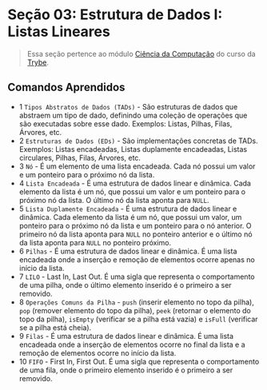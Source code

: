 # Seção 03: Estrutura de Dados I: Listas Lineares

>Essa seção pertence ao módulo [Ciência da Computação](https://github.com/Ruan-Portella/Trybe_Exercicios/tree/main/ciencia-da-computacao) do curso da [Trybe](https://www.betrybe.com/).

## Comandos Aprendidos

- 1 `Tipos Abstratos de Dados (TADs)` - São estruturas de dados que abstraem um tipo de dado, definindo uma coleção de operações que são executadas sobre esse dado. Exemplos: Listas, Pilhas, Filas, Árvores, etc.
- 2 `Estruturas de Dados (EDs)` - São implementações concretas de TADs. Exemplos: Listas encadeadas, Listas duplamente encadeadas, Listas circulares, Pilhas, Filas, Árvores, etc.
- 3 `Nó` - É um elemento de uma lista encadeada. Cada nó possui um valor e um ponteiro para o próximo nó da lista.
- 4 `Lista Encadeada` - É uma estrutura de dados linear e dinâmica. Cada elemento da lista é um nó, que possui um valor e um ponteiro para o próximo nó da lista. O último nó da lista aponta para `NULL`.
- 5 `Lista Duplamente Encadeada` - É uma estrutura de dados linear e dinâmica. Cada elemento da lista é um nó, que possui um valor, um ponteiro para o próximo nó da lista e um ponteiro para o nó anterior. O primeiro nó da lista aponta para `NULL` no ponteiro anterior e o último nó da lista aponta para `NULL` no ponteiro próximo.
- 6 `Pilhas` - É uma estrutura de dados linear e dinâmica. É uma lista encadeada onde a inserção e remoção de elementos ocorre apenas no início da lista.
- 7 `LILO` - Last In, Last Out. É uma sigla que representa o comportamento de uma pilha, onde o último elemento inserido é o primeiro a ser removido.
- 8 `Operações Comuns da Pilha` - `push` (inserir elemento no topo da pilha), `pop` (remover elemento do topo da pilha), `peek` (retornar o elemento do topo da pilha), `isEmpty` (verificar se a pilha está vazia) e `isFull` (verificar se a pilha está cheia).
- 9 `Filas` - É uma estrutura de dados linear e dinâmica. É uma lista encadeada onde a inserção de elementos ocorre no final da lista e a remoção de elementos ocorre no início da lista.
- 10 `FIFO` - First In, First Out. É uma sigla que representa o comportamento de uma fila, onde o primeiro elemento inserido é o primeiro a ser removido.